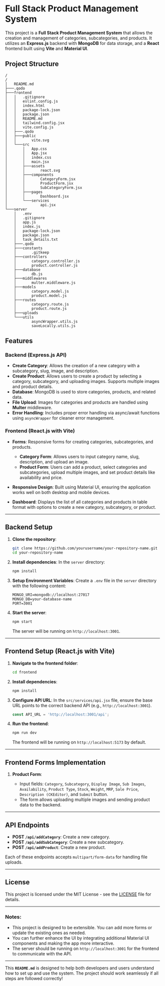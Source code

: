 # Full Stack Product Management System

This project is a **Full Stack Product Management System** that allows the creation and management of categories, subcategories, and products. It utilizes an **Express.js** backend with **MongoDB** for data storage, and a **React** frontend built using **Vite** and **Material UI**.

## Project Structure

```
/
/
│   README.md
├───.qodo
├───frontend
│   │   .gitignore
│   │   eslint.config.js
│   │   index.html
│   │   package-lock.json
│   │   package.json
│   │   README.md
│   │   tailwind.config.jsx
│   │   vite.config.js
│   ├───.qodo
│   ├───public
│   │       vite.svg
│   └───src
│       │   App.css
│       │   App.jsx
│       │   index.css
│       │   main.jsx
│       ├───assets
│       │       react.svg
│       ├───components
│       │       CategoryForm.jsx
│       │       ProductForm.jsx
│       │       SubCategoryForm.jsx
│       ├───pages
│       │       Dashboard.jsx
│       └───services
│               api.jsx
└───server
    │   .env
    │   .gitignore
    │   app.js
    │   index.js
    │   package-lock.json
    │   package.json
    │   task_details.txt
    ├───.qodo
    ├───constants
    │       .gitkeep
    ├───controllers
    │       category.controller.js
    │       product.controller.js
    ├───database
    │       db.js
    ├───middlewares
    │       multer.middleware.js
    ├───models
    │       category.model.js
    │       product.model.js
    ├───routes
    │       category.route.js
    │       product.route.js
    ├───uploads
    └───utils
            asyncWrapper.utils.js
            saveLocally.utils.js
```

## Features

### Backend (Express.js API)

* **Create Category**: Allows the creation of a new category with a subcategory, slug, image, and description.
* **Create Product**: Allows users to create a product by selecting a category, subcategory, and uploading images. Supports multiple images and product details.
* **Database**: MongoDB is used to store categories, products, and related data.
* **File Upload**: Images for categories and products are handled using **Multer** middleware.
* **Error Handling**: Includes proper error handling via async/await functions using `asyncWrapper` for cleaner error management.

### Frontend (React.js with Vite)

* **Forms**: Responsive forms for creating categories, subcategories, and products.

  * **Category Form**: Allows users to input category name, slug, description, and upload an image.
  * **Product Form**: Users can add a product, select categories and subcategories, upload multiple images, and set product details like availability and price.
* **Responsive Design**: Built using Material UI, ensuring the application works well on both desktop and mobile devices.
* **Dashboard**: Displays the list of all categories and products in table format with options to create a new category, subcategory, or product.

---

## Backend Setup

1. **Clone the repository**:

   ```bash
   git clone https://github.com/yourusername/your-repository-name.git
   cd your-repository-name
   ```

2. **Install dependencies**:
   In the `server` directory:

   ```bash
   npm install
   ```

3. **Setup Environment Variables**:
   Create a `.env` file in the `server` directory with the following content:

   ```env
   MONGO_URI=mongodb://localhost:27017
   MONGO_DB=your-database-name
   PORT=3001
   ```

4. **Start the server**:

   ```bash
   npm start
   ```

   The server will be running on `http://localhost:3001`.

---

## Frontend Setup (React.js with Vite)

1. **Navigate to the frontend folder**:

   ```bash
   cd frontend
   ```

2. **Install dependencies**:

   ```bash
   npm install
   ```

3. **Configure API URL**:
   In the `src/services/api.jsx` file, ensure the base URL points to the correct backend API (e.g., `http://localhost:3001`).

   ```javascript
   const API_URL = 'http://localhost:3001/api';
   ```

4. **Run the frontend**:

   ```bash
   npm run dev
   ```

   The frontend will be running on `http://localhost:5173` by default.

---

## Frontend Forms Implementation
1. **Product Form**:

   * Input fields: `Category`, `Subcategory`, `Display Image`, `Sub Images`, `Availability`, `Product Type`, `Stock`, `Weight`, `MRP`, `Sale Price`, `Description (CKEditor)`, and `Submit` button.
   * The form allows uploading multiple images and sending product data to the backend.

---

## API Endpoints

* **POST `/api/addCategory`**: Create a new category.
* **POST `/api/addSubCategory`**: Create a new subcategory.
* **POST `/api/addProduct`**: Create a new product.

Each of these endpoints accepts `multipart/form-data` for handling file uploads.

---

## License

This project is licensed under the MIT License - see the [LICENSE](LICENSE) file for details.

---

### Notes:

* This project is designed to be extensible. You can add more forms or update the existing ones as needed.
* You can further enhance the UI by integrating additional Material UI components and making the app more interactive.
* The server should be running on `http://localhost:3001` for the frontend to communicate with the API.

---

This **`README.md`** is designed to help both developers and users understand how to set up and use the system. The project should work seamlessly if all steps are followed correctly!
